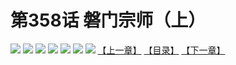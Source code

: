 # 第358话 磐门宗师（上）
![](https://mhpic.xiaomingtaiji.net/comic/D/斗破苍穹拆分版/358话/1.jpg-zymk.middle.webp)
![](https://mhpic.xiaomingtaiji.net/comic/D/斗破苍穹拆分版/358话/2.jpg-zymk.middle.webp)
![](https://mhpic.xiaomingtaiji.net/comic/D/斗破苍穹拆分版/358话/3.jpg-zymk.middle.webp)
![](https://mhpic.xiaomingtaiji.net/comic/D/斗破苍穹拆分版/358话/4.jpg-zymk.middle.webp)
![](https://mhpic.xiaomingtaiji.net/comic/D/斗破苍穹拆分版/358话/5.jpg-zymk.middle.webp)
![](https://mhpic.xiaomingtaiji.net/comic/D/斗破苍穹拆分版/358话/6.jpg-zymk.middle.webp)
![](https://mhpic.xiaomingtaiji.net/comic/D/斗破苍穹拆分版/358话/7.jpg-zymk.middle.webp)
[【上一章】](./357.md)
[【目录】](./READMD.md)
[【下一章】](./359.md)
